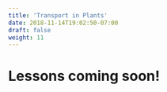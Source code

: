 ```yaml
---
title: 'Transport in Plants'
date: 2018-11-14T19:02:50-07:00
draft: false
weight: 11
---
```


# Lessons coming soon!
